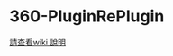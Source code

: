 # 360-PluginRePlugin

  <a href="https://github.com/Kira9999/360-PluginRePlugin/wiki">
    請查看wiki 說明
  </a>
